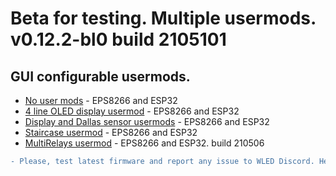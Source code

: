 # Beta for testing. Multiple usermods. v0.12.2-bl0 build 2105101

## GUI configurable usermods.

- [No user mods](https://github.com/srg74/WLED-wemos-shield/tree/master/resources/experimental/No_user_mods) - EPS8266 and ESP32
- [4 line OLED display usermod](https://github.com/srg74/WLED-wemos-shield/tree/master/resources/experimental/4_line_display) - EPS8266 and ESP32
- [Display and Dallas sensor usermods](https://github.com/srg74/WLED-wemos-shield/tree/master/resources/experimental/Display+Dallas_sensor) - EPS8266 and ESP32
- [Staircase usermod](https://github.com/srg74/WLED-wemos-shield/tree/master/resources/experimental/Staircase_usermod) - EPS8266 and ESP32
- [MultiRelays usermod](https://github.com/srg74/WLED-wemos-shield/tree/master/resources/experimental/MultiRelay) - EPS8266 and ESP32. build 210506

```diff
- Please, test latest firmware and report any issue to WLED Discord. Help highly anticipated and appreciated!

